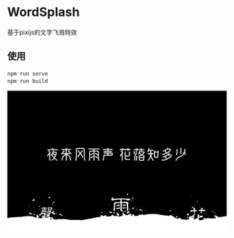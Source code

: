 # WordSplash
基于pixijs的文字飞溅特效



## 使用

``` javascript
npm run serve
npm run build
```

[![preview](https://raw.githubusercontent.com/imokya/word-splash/master/src/assets/cover.png)](https://github.com/imokya/word-splash)
